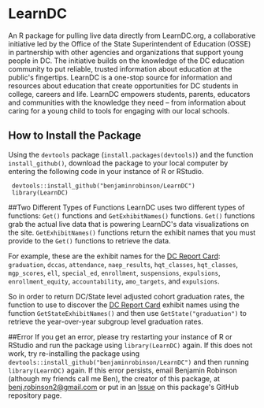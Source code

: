 LearnDC
====

An R package for pulling live data directly from LearnDC.org, a collaborative initiative led by the Office of the State Superintendent of Education (OSSE) in partnership with other agencies and organizations that support young people in DC. The initiative builds on the knowledge of the DC education community to put reliable, trusted information about education at the public's fingertips. LearnDC is a one-stop source for information and resources about education that create opportunities for DC students in college, careers and life. LearnDC empowers students, parents, educators and communities with the knowledge they need – from information about caring for a young child to tools for engaging with our local schools.

## How to Install the Package
Using the `devtools` package (`install.packages(devtools)`) and the function `install_github()`, download the package to your local computer by entering the following code in your instance of R or RStudio.

     devtools::install_github("benjaminrobinson/LearnDC")
     library(LearnDC)
     

##Two Different Types of Functions
LearnDC uses two different types of functions:
	 `Get()` functions and `GetExhibitNames()` functions. `Get()` functions grab the actual live data that is powering LearnDC's data visualizations on the site. `GetExhibitNames()` functions return the exhibit names that you must provide to the `Get()` functions to retrieve the data.

For example, these are the exhibit names for the [DC Report Card](http://learndc.org/schoolprofiles/view?s=dc#reportcard): `graduation`, `dccas`, `attendance`, `naep_results`, `hqt_classes`, `hqt_classes`, `mgp_scores`, `ell`, `special_ed`, `enrollment`, `suspensions`, `expulsions`, `enrollment_equity`, `accountability`, `amo_targets`, and `expulsions`.

So in order to return DC/State level adjusted cohort graduation rates, the function to use to discover the [DC Report Card](http://learndc.org/schoolprofiles/view?s=dc#reportcard) exhibit names using the function `GetStateExhibitNames()` and then use `GetState("graduation")` to retrieve the year-over-year subgroup level graduation rates.

##Error
If you get an error, please try restarting your instance of R or RStudio and run the package using `library(LearnDC)` again. If this does not work, try re-installing the package using `devtools::install_github("benjaminrobinson/LearnDC")` and then running `library(LearnDC)` again. If this error persists, email Benjamin Robinson (although my friends call me Ben), the creator of this package, at <benj.robinson2@gmail.com> or put in an [Issue](https://github.com/benjaminrobinson/LearnDC/issues) on this package's GitHub repository page.